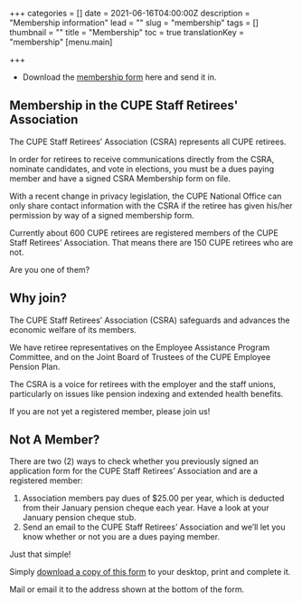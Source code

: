 +++
categories = []
date = 2021-06-16T04:00:00Z
description = "Membership information"
lead = ""
slug = "membership"
tags = []
thumbnail = ""
title = "Membership"
toc = true
translationKey = "membership"
[menu.main]

+++



- Download the [membership form](/img/membership-form.pdf "membership-form.pdf") here and send it in.

## Membership in the CUPE Staff Retirees' Association

The CUPE Staff Retirees’ Association (CSRA) represents all CUPE retirees.

In order for retirees to receive communications directly from the CSRA, nominate candidates, and vote in elections, you must be a dues paying member and have a signed CSRA Membership form on file.

With a recent change in privacy legislation, the CUPE National Office can only share contact information with the CSRA if the retiree has given his/her permission by way of a signed membership form.

Currently about 600 CUPE retirees are registered members of the CUPE Staff Retirees’ Association.  That means there are 150 CUPE retirees who are not.

Are you one of them?

## Why join?

The CUPE Staff Retirees’ Association (CSRA) safeguards and advances the economic welfare of its members.

We have retiree representatives on the Employee Assistance Program Committee, and on the Joint Board of Trustees of the CUPE Employee Pension Plan.

The CSRA is a voice for retirees with the employer and the staff unions, particularly on issues like pension indexing and extended health benefits.

If you are not yet a registered member, please join us!

## Not A Member?

There are two (2) ways to check whether you previously signed an application form for the CUPE Staff Retirees’ Association and are a registered member:

1. Association members pay dues of $25.00 per year, which is deducted from their January pension cheque each year.  Have a look at your January pension cheque stub.
2. Send an email to the CUPE Staff Retirees’ Association and we’ll let you know whether or not you are a dues paying member.

Just that simple!

Simply [download a copy of this form](/img/member-form-2019.pdf "CSRA Membership Form") to your desktop, print and complete it.

Mail or email it to the address shown at the bottom of the form.
